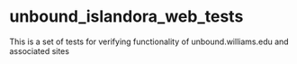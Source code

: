 # unbound_islandora_web_tests
This is a set of tests for verifying functionality of unbound.williams.edu and associated sites
